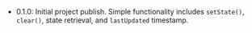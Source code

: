 - 0.1.0: Initial project publish. Simple functionality includes `setState()`, `clear()`, state retrieval, and `lastUpdated` timestamp.

